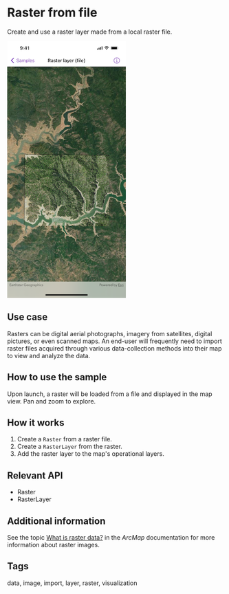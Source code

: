 # Raster from file

Create and use a raster layer made from a local raster file.

![Screenshot of raster from file sample](raster-from-file.png)

## Use case

Rasters can be digital aerial photographs, imagery from satellites, digital pictures, or even scanned maps. An end-user will frequently need to import raster files acquired through various data-collection methods into their map to view and analyze the data.

## How to use the sample

Upon launch, a raster will be loaded from a file and displayed in the map view. Pan and zoom to explore.

## How it works

1. Create a `Raster` from a raster file.
2. Create a `RasterLayer` from the raster.
3. Add the raster layer to the map's operational layers.

## Relevant API

* Raster
* RasterLayer

## Additional information

See the topic [What is raster data?](http://desktop.arcgis.com/en/arcmap/10.3/manage-data/raster-and-images/what-is-raster-data.htm) in the *ArcMap* documentation for more information about raster images.

## Tags

data, image, import, layer, raster, visualization
